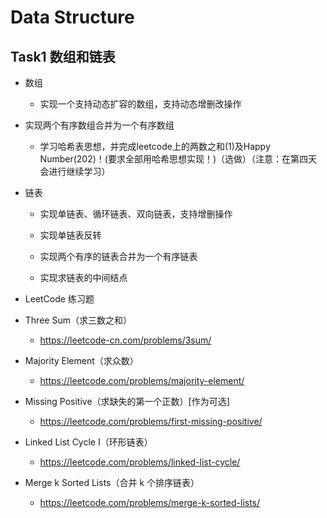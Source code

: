 # Data Structure

## Task1 数组和链表

- 数组

  - 实现一个支持动态扩容的数组，支持动态增删改操作
- 实现两个有序数组合并为一个有序数组
  - 学习哈希表思想，并完成leetcode上的两数之和(1)及Happy Number(202)！(要求全部用哈希思想实现！)（选做）（注意：在第四天会进行继续学习）

- 链表

  - 实现单链表、循环链表、双向链表，支持增删操作

  - 实现单链表反转

  - 实现两个有序的链表合并为一个有序链表

  - 实现求链表的中间结点

-  LeetCode 练习题

  - Three Sum（求三数之和）
    - https://leetcode-cn.com/problems/3sum/

  - Majority Element（求众数）
    - https://leetcode.com/problems/majority-element/

  - Missing Positive（求缺失的第一个正数）[作为可选]
    - https://leetcode.com/problems/first-missing-positive/

  - Linked List Cycle I（环形链表）
    - https://leetcode.com/problems/linked-list-cycle/

  - Merge k Sorted Lists（合并 k 个排序链表）
    - https://leetcode.com/problems/merge-k-sorted-lists/